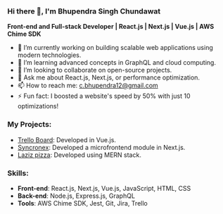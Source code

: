 ### Hi there 👋, I'm Bhupendra Singh Chundawat
**Front-end and Full-stack Developer | React.js | Next.js | Vue.js | AWS Chime SDK**

- 🔭 I’m currently working on building scalable web applications using modern technologies.
- 🌱 I’m learning advanced concepts in GraphQL and cloud computing.
- 👯 I’m looking to collaborate on open-source projects.
- 💬 Ask me about React.js, Next.js, or performance optimization.
- 📫 How to reach me: c.bhupendra12@gmail.com
- ⚡ Fun fact: I boosted a website's speed by 50% with just 10 optimizations!

### My Projects:
- [Trello Board](https://trello-board-tau.vercel.app/): Developed in Vue.js.
- [Syncronex](https://syncronex-q96ou4xsl-bhupendra2811.vercel.app/signin): Developed a microfrontend module in Next.js.
- [Laziz pizza](lazizpizzav1.herokuapp.com/): Developed using MERN stack.

### Skills:
- **Front-end**: React.js, Next.js, Vue.js, JavaScript, HTML, CSS
- **Back-end**: Node.js, Express.js, GraphQL
- **Tools**: AWS Chime SDK, Jest, Git, Jira, Trello
